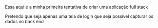 Essa aqui é a minha primeira tentativa de criar uma aplicação full stack

Pretendo que seja apenas uma tela de login que seja possível capturar os dados no back end
